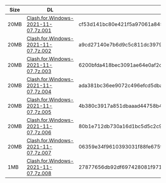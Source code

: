 |    Size   |     DL  | sha512sum |
|  ---  |  ---  |  ---  |
| 20MB | [Clash.for.Windows-2021-11-07.7z.001](https://cdn.jsdelivr.net/gh/appleians/cfw_m1@main/Clash.for.Windows-2021-11-07.7z.001) | cf53d141bc80e421f5a97061a845e0b1e1f9be64c841aa6769b45d4a686b5c9aa649cac2abeb3db8bb48fcffb441cecafae82878f941ddf9127d10921cebbbf6 |
| 20MB | [Clash.for.Windows-2021-11-07.7z.002](https://cdn.jsdelivr.net/gh/appleians/cfw_m1@main/Clash.for.Windows-2021-11-07.7z.002) | a9cd27140e7b6d9c5c811dc397941bf8d6a20c98b331d2d884cea5c09149abdc15a550b28ecc17cbeb0a760a58fdf6bc9ed58ce531d5a3ee486bf2a4959d0ec3 |
| 20MB | [Clash.for.Windows-2021-11-07.7z.003](https://cdn.jsdelivr.net/gh/appleians/cfw_m1@main/Clash.for.Windows-2021-11-07.7z.003) | 6200bfda418bec3091ae64e0af2c146a5f2e13b4eef4a7a4fe53461be26b2f2176f2138115aa6ebf54b477331cfba47b2e845d20b81c53a7c792247f63dd1ec0 |
| 20MB | [Clash.for.Windows-2021-11-07.7z.004](https://cdn.jsdelivr.net/gh/appleians/cfw_m1@main/Clash.for.Windows-2021-11-07.7z.004) | ada381bc36ee9072c496efcd5dbad9b9e7ca72b435eadb4de163d9c8f46acec420404f53c2b1e8d7c57fecf82b6a0ff8114c71675a522d30fffda387ad57ef29 |
| 20MB | [Clash.for.Windows-2021-11-07.7z.005](https://cdn.jsdelivr.net/gh/appleians/cfw_m1@main/Clash.for.Windows-2021-11-07.7z.005) | 4b380c3917a851dbaaad44758b41ec073f91da21edeb934e3fe8c7d4f5a2a9577347e54931d68575941f147ee2d414c9f898cc4f70a1b4d4500ab9aadf7ca40f |
| 20MB | [Clash.for.Windows-2021-11-07.7z.006](https://cdn.jsdelivr.net/gh/appleians/cfw_m1@main/Clash.for.Windows-2021-11-07.7z.006) | 80b1e712db730a16d1bc5d5c2c922dfdd9c8770dce3dc439f80334d825b024e5ec0a6f3612808044ee9dfaa6d2843b13d28b4454cae826bcc3f375c2c5506e99 |
| 20MB | [Clash.for.Windows-2021-11-07.7z.007](https://cdn.jsdelivr.net/gh/appleians/cfw_m1@main/Clash.for.Windows-2021-11-07.7z.007) | 06359e34f9610393031f88fe675f57c9125840f30ed1ee980d7f0df5a32b98634a7108fc776a9fd12f09bfe543fa3fdb5d5eb99ba179aab4afc91da22f625b36 |
| 1MB | [Clash.for.Windows-2021-11-07.7z.008](https://cdn.jsdelivr.net/gh/appleians/cfw_m1@main/Clash.for.Windows-2021-11-07.7z.008) | 27877656db92df697428081f9719573aeeb94c56bcb79b1623544d4401b7e44e98bb259bc2c240448612acc9e5442b4fc8b880a13e351b13759dfd86bb406baf |

